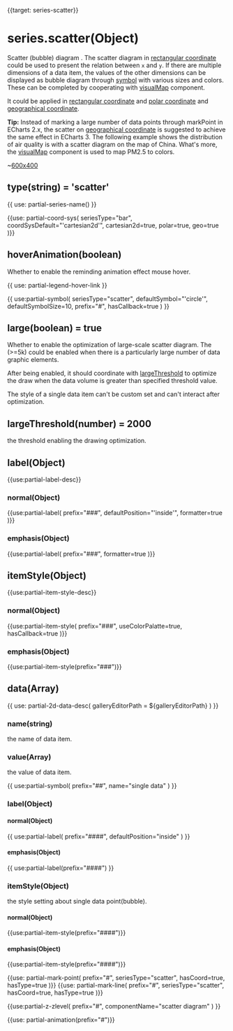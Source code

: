 {{target: series-scatter}}

# series.scatter(Object)

Scatter (bubble) diagram . The scatter diagram in [rectangular coordinate](~grid) could be used to present the relation between  `x` and `y`. If there are multiple dimensions of a data item, the values of the other dimensions can be displayed as bubble diagram through [symbol](~series-scatter.symbol) with various sizes and colors. These can be completed by cooperating with [visualMap](~visualMap) component.


It could be applied in [rectangular coordinate](~grid) and [polar coordinate](~polar) and [geographical coordinate](~geo).


**Tip:** Instead of marking a large number of data points through markPoint in ECharts 2.x, the scatter on [geographical coordinate](~geo) is suggested to achieve the same effect in ECharts 3. The following example shows the distribution of air quality is with a scatter diagram on the map of China. What's more, the [visualMap](~visualMap) component is used to map PM2.5 to colors. 

~[600x400](${galleryViewPath}scatter-map&edit=1&reset=1)

## type(string) = 'scatter'

{{ use: partial-series-name() }}

{{use: partial-coord-sys(
    seriesType="bar",
    coordSysDefault="'cartesian2d'",
    cartesian2d=true,
    polar=true,
    geo=true
)}}

## hoverAnimation(boolean)
Whether to enable the reminding animation effect mouse hover.

{{ use: partial-legend-hover-link }}

{{ use:partial-symbol(
    seriesType="scatter",
    defaultSymbol="'circle'",
    defaultSymbolSize=10,
    prefix="#",
    hasCallback=true
) }}

## large(boolean) = true
Whether to enable the optimization of large-scale scatter diagram. The (>=5k)  could be enabled when there is a particularly large number of data graphic elements. 

After being enabled, it should coordinate with [largeThreshold](~series-scatter.largeThreshold) to optimize the draw when the data volume is greater than specified threshold value.

The style of a single data item can't be custom set and can't interact after optimization. 

## largeThreshold(number) = 2000
the threshold enabling the drawing optimization.

## label(Object)
{{use:partial-label-desc}}
### normal(Object)
{{use:partial-label(
    prefix="###",
    defaultPosition="'inside'",
    formatter=true
)}}
### emphasis(Object)
{{use:partial-label(
    prefix="###",
    formatter=true
)}}


## itemStyle(Object)
{{use:partial-item-style-desc}}
### normal(Object)
{{use:partial-item-style(
    prefix="###",
    useColorPalatte=true,
    hasCallback=true
)}}
### emphasis(Object)
{{use:partial-item-style(prefix="###")}}


## data(Array)

{{ use: partial-2d-data-desc(
    galleryEditorPath = ${galleryEditorPath}
) }}

### name(string)
the name of data item.

### value(Array)
the value of data item.

{{ use:partial-symbol(
    prefix="##",
    name="single data"
) }}

### label(Object)
#### normal(Object)
{{ use:partial-label(
    prefix="####",
    defaultPosition="inside"
) }}
#### emphasis(Object)
{{ use:partial-label(prefix="####") }}


### itemStyle(Object)
the style setting about single data point(bubble).
#### normal(Object)
{{use:partial-item-style(prefix="####")}}
#### emphasis(Object)
{{use:partial-item-style(prefix="####")}}

{{use: partial-mark-point(
    prefix="#",
    seriesType="scatter",
    hasCoord=true,
    hasType=true
)}}
{{use: partial-mark-line(
    prefix="#",
    seriesType="scatter",
    hasCoord=true,
    hasType=true
)}}

{{use:partial-z-zlevel(
    prefix="#",
    componentName="scatter diagram"
) }}

{{use: partial-animation(prefix="#")}}

